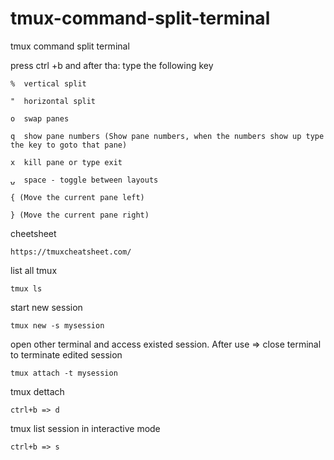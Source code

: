 # tmux-command-split-terminal
tmux command split terminal

press ctrl +b and after tha: type the following key

```
%  vertical split
```
```
"  horizontal split
```
```
o  swap panes
```
```
q  show pane numbers (Show pane numbers, when the numbers show up type the key to goto that pane)
```
```
x  kill pane or type exit
```
```
⍽  space - toggle between layouts
```
```
{ (Move the current pane left)
```
```
} (Move the current pane right)
```

cheetsheet
```
https://tmuxcheatsheet.com/
```
list all tmux
```
tmux ls
```
start new session
```
tmux new -s mysession
```
open other terminal and access existed session. After use => close terminal to terminate edited session
```
tmux attach -t mysession
```

tmux dettach
```
ctrl+b => d
```


tmux list session in interactive mode
```
ctrl+b => s
```
